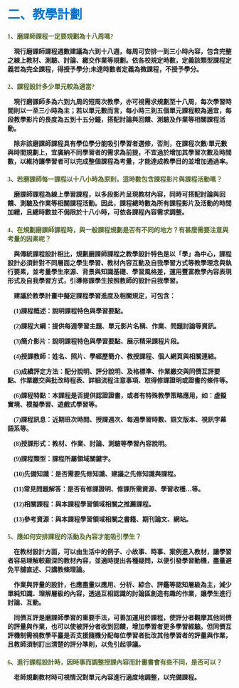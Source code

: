 # <font color=#0071C2 face=微軟正黑體>二、教學計劃</font>

<font face=微軟正黑體>

<font color=#4E6228 face=微軟正黑體><h4>1、磨課師課程一定要規劃為十八周嗎?</font>

<p>&nbsp;&nbsp;&nbsp;&nbsp;現行磨課師課程週數建議為六到十八週，每周可安排一到三小時內容，包含完整之線上教材、測驗、討論、繳交作業等規劃。依各校規定時數，定義該類型課程定義若為完全課程，得授予學分;未達時數者定義為微課程，不授予學分。 </p>

<font color=#4E6228 face=微軟正黑體><h4>2、課程設計多少單元較為適當?</font>

<p>&nbsp;&nbsp;&nbsp;&nbsp;現行磨課師多為六到九周的短周次教學，亦可視需求規劃至十八周，每次學習時間則以一至三小時為主；若以單元數而言，每小時三到五個單元課程較為適宜，每段教學影片的長度為五到十五分鐘，搭配討論與回饋、測驗及作業等相關課程活動。 </p>

<p>&nbsp;&nbsp;&nbsp;&nbsp;除非該磨課師課程具有學位學分能吸引學習者選修，否則，在課程次數/單元數與時間規劃上，宜廣納不同學習者的需求為前提，不宜過於增加其學習次數及時間數，以維持讓學習者可以完成整個課程為考量，才能達成教學目的並增加通過率。 </p>

<font color=#4E6228 face=微軟正黑體><h4>3、若磨課師每一課程以十八小時為原則，這時數包含課程影片與課程活動嗎？</font>

<p>&nbsp;&nbsp;&nbsp;&nbsp;磨課師課程為線上學習課程，以多段影片呈現教材內容，同時可搭配討論與回饋、測驗及作業等相關課程活動。因此，課程總時數為所有課程影片及活動的時間加總，且總時數並不侷限於十八小時，可依各課程內容需求調整。 </p>

<font color=#4E6228 face=微軟正黑體><h4>4、在規劃磨課師課程時，與一般課程規劃是否有不同的地方？有甚麼需要注意與考量的因素呢？</font>

<p>&nbsp;&nbsp;&nbsp;&nbsp;與傳統課程設計相比，規劃磨課師課程之教學設計特色是以「學」為中心，課程設計必須針對不同層面之學生學習、教材內容互動及自我學習方式等教學理念與執行要素，並考量學生來源、背景與知識基礎、學習風格差，運用豐富教學內容表現形式及自我學習方式，引導修課學生按照教師的設計自我學習。 </p>

<p>&nbsp;&nbsp;&nbsp;&nbsp;建議於教學計畫中擬定課程學習進度及相關規定，可包含： </p>

<p>&nbsp;&nbsp;&nbsp;&nbsp;(1)課程概述：說明課程特色與學習要點。 </p>

<p>&nbsp;&nbsp;&nbsp;&nbsp;(2)課程大綱：提供每週學習主題、單元影片名稱、作業、問題討論等資訊。 </p>

<p>&nbsp;&nbsp;&nbsp;&nbsp;(3)簡介影片：說明課程特色與學習要點、展示精采課程片段。 </p>

<p>&nbsp;&nbsp;&nbsp;&nbsp;(4)授課教師：姓名、照片、學經歷簡介、教授課程、個人網頁與相關連結。 </p>

<p>&nbsp;&nbsp;&nbsp;&nbsp;(5)成績評定方法：配分說明、評分說明、及格標準、作業繳交與同儕互評要點、作業繳交與批改時程表、詳細流程注意事項、取得修課證明或證書的條件等。 </p>

<p>&nbsp;&nbsp;&nbsp;&nbsp;(6)課程特點：本課程是否提供認證證書，或者有特殊教學策略應用，如：虛擬實境、模擬學習、遊戲式學習等。 </p>

<p>&nbsp;&nbsp;&nbsp;&nbsp;(7)課程訊息：近期班次時間、授課週次、每週學習時數、語文版本、視訊字幕語系等。 </p>

<p>&nbsp;&nbsp;&nbsp;&nbsp;(8)授課形式：教材、作業、討論、測驗等學習內容說明。 </p>

<p>&nbsp;&nbsp;&nbsp;&nbsp;(9)課程類型：課程所屬領域關鍵字。 </p>

<p>&nbsp;&nbsp;&nbsp;&nbsp;(10)先備知識：是否需要先修知識、建議之先修知識與課程。 </p>

<p>&nbsp;&nbsp;&nbsp;&nbsp;(11)常見問題解答：是否有修課證明、修課所需資源、學習收穫…等。 </p>

<p>&nbsp;&nbsp;&nbsp;&nbsp;(12)相關課程：與本課程學習領域相關之推薦課程。 </p>

<p>&nbsp;&nbsp;&nbsp;&nbsp;(13)參考資源：與本課程學習領域相關之書籍、期刊論文、網站。 </p>

<font color=#4E6228 face=微軟正黑體><h4>5、應如何安排課程的活動及內容才能吸引學生？</font>

<p>&nbsp;&nbsp;&nbsp;&nbsp;在教材設計方面，可以由生活中的例子、小故事、時事、案例進入教材，讓學習者容易理解較艱深的教材內容，並適時提出各種疑問，以便引發學習動機，盡量避免平舖直述、只講教條理論。 </p>

<p>&nbsp;&nbsp;&nbsp;&nbsp;作業與評量的設計，也應盡量以應用、分析、綜合、評鑑等認知層級為主，減少單純知識、理解層級的內容，透過互相認識的討論區創造有趣的作業，讓學生進行討論、互動。 </p>

<p>&nbsp;&nbsp;&nbsp;&nbsp;同儕互評是磨課師學習的重要手法，可善加運用於課程，使評分者觀摩其他同儕的評量與作業，也可以使被評分者收到回饋，增加學習者更多學習經驗。但同儕互評機制需視教學平臺是否支援隨機分配每位學習者批改其他學習者的評量與作業，且教師須制訂出清楚的評分準則，以免引起爭議。  </p>

<font color=#4E6228 face=微軟正黑體><h4>6、進行課程設計時，因時事而調整授課內容而計畫書會有些不同，是否可以？</font>

<p>&nbsp;&nbsp;&nbsp;&nbsp;老師規劃教材時可視情況對單元內容進行適度地調整，以完備課程。 </p>